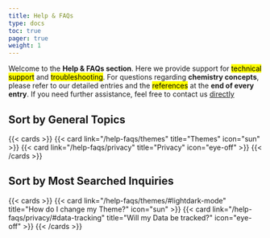 ```yaml
---
title: Help & FAQs
type: docs
toc: true
pager: true
weight: 1
---
```


Welcome to the **Help & FAQs section**. Here we provide support for <mark>technical support</mark> and <mark>troubleshooting</mark>. For questions regarding **chemistry concepts**, please refer to our detailed entries and the <mark>references</mark> at the **end of every entry**. If you need further assistance, feel free to contact us [directly](https://cat-bounce.com/) 

## Sort by General Topics

{{< cards >}}
  {{< card link="/help-faqs/themes" title="Themes" icon="sun" >}}
  {{< card link="/help-faqs/privacy" title="Privacy" icon="eye-off" >}}
{{< /cards >}}

## Sort by Most Searched Inquiries

{{< cards >}}
  {{< card link="/help-faqs/themes/#lightdark-mode" title="How do I change my Theme?" icon="sun" >}}
  {{< card link="/help-faqs/privacy/#data-tracking" title="Will my Data be tracked?" icon="eye-off" >}}
{{< /cards >}}

